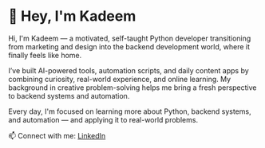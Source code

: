 # 👋 Hey, I'm Kadeem

Hi, I'm Kadeem — a motivated, self-taught Python developer transitioning from marketing and design into the backend development world, where it finally feels like home.

I’ve built AI-powered tools, automation scripts, and daily content apps by combining curiosity, real-world experience, and online learning. My background in creative problem-solving helps me bring a fresh perspective to backend systems and automation.

Every day, I'm focused on learning more about Python, backend systems, and automation — and applying it to real-world problems.

📫 Connect with me: [LinkedIn](https://www.linkedin.com/in/kadeemabenjamin)
